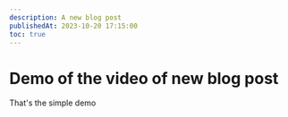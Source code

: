 ```yaml
---
description: A new blog post
publishedAt: 2023-10-20 17:15:00
toc: true
---
```


# Demo of the video of new blog post

That's the simple demo
